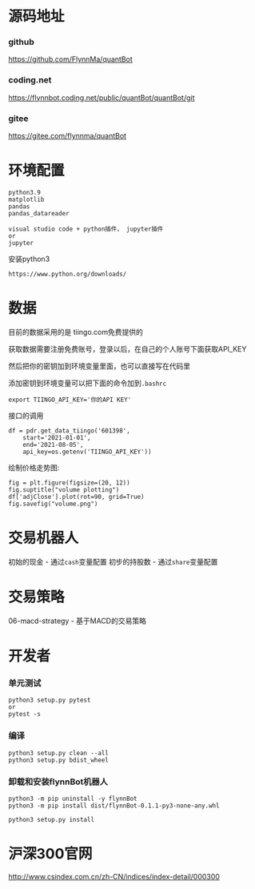 # 源码地址

### github
https://github.com/FlynnMa/quantBot

### coding.net
https://flynnbot.coding.net/public/quantBot/quantBot/git

### gitee
https://gitee.com/flynnma/quantBot

# 环境配置

```
python3.9
matplotlib
pandas
pandas_datareader

visual studio code + python插件， jupyter插件
or 
jupyter
```

安装python3
```
https://www.python.org/downloads/
```

# 数据

目前的数据采用的是 tiingo.com免费提供的

获取数据需要注册免费账号，登录以后，在自己的个人账号下面获取API_KEY


然后把你的密钥加到环境变量里面，也可以直接写在代码里

添加密钥到环境变量可以把下面的命令加到`.bashrc`
```
export TIINGO_API_KEY='你的API KEY'
```

接口的调用
```
df = pdr.get_data_tiingo('601398', 
    start='2021-01-01',
    end='2021-08-05',
    api_key=os.getenv('TIINGO_API_KEY'))
```

绘制价格走势图:
```
fig = plt.figure(figsize=(20, 12))
fig.suptitle("volume plotting")
df['adjClose'].plot(rot=90, grid=True)
fig.savefig("volume.png")
```


# 交易机器人
初始的现金 - 通过`cash`变量配置
初步的持股数 - 通过`share`变量配置


# 交易策略
06-macd-strategy - 基于MACD的交易策略

# 开发者

### 单元测试

```
python3 setup.py pytest
or
pytest -s
```

### 编译

```
python3 setup.py clean --all
python3 setup.py bdist_wheel
```

### 卸载和安装flynnBot机器人
```
python3 -m pip uninstall -y flynnBot
python3 -m pip install dist/flynnBot-0.1.1-py3-none-any.whl
```

```
python3 setup.py install
```

# 沪深300官网
http://www.csindex.com.cn/zh-CN/indices/index-detail/000300

